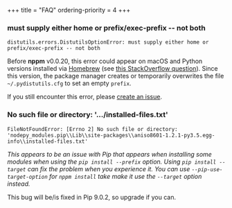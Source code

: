 +++
title = "FAQ"
ordering-priority = 4
+++

### must supply either home or prefix/exec-prefix -- not both

```
distutils.errors.DistutilsOptionError: must supply either home or prefix/exec-prefix -- not both
```

Before **nppm** v0.0.20, this error could appear on macOS and Python
versions installed via [Homebrew] (see [this StackOverflow question][0]).
Since this version, the package manager creates or temporarily overwrites
the file `~/.pydistutils.cfg` to set an empty `prefix`.

If you still encounter this error, please [create an issue][new issue].

  [0]: http://stackoverflow.com/q/24257803/791713
  [Homebrew]: https://brew.sh
  [new issue]: https://github.com/nodepy/nodepy/issues/new

### No such file or directory: '.../installed-files.txt'

```
FileNotFoundError: [Errno 2] No such file or directory: 'nodepy_modules.pip\\Lib\\site-packages\\aniso8601-1.2.1-py3.5.egg-info\\installed-files.txt'
```

*This appears to be an issue with Pip that appears when installing some modules
when using the `pip install --prefix` option. Using `pip install --target` can
fix the problem when you experience it. You can use `--pip-use-target-option`
for `nppm install` take make it use the `--target` option instead.*

This bug will be/is fixed in Pip 9.0.2, so upgrade if you can.
